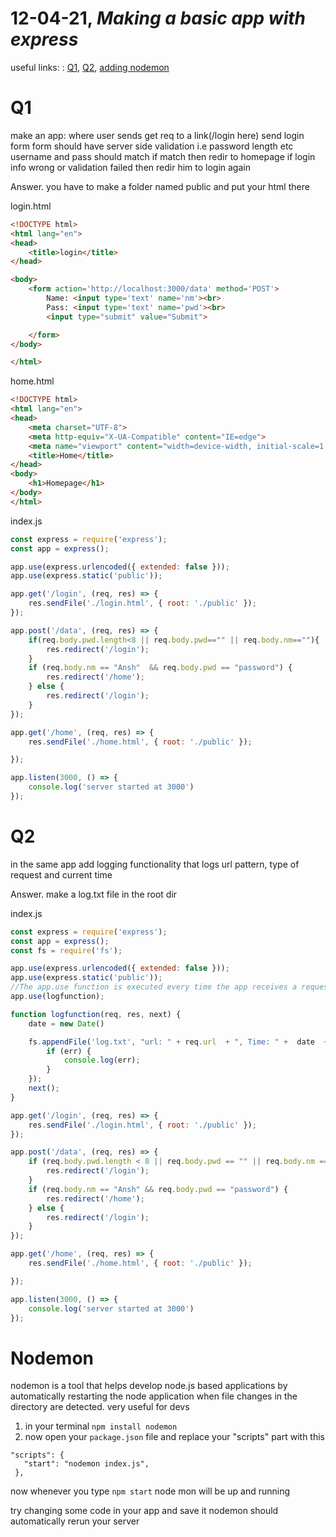 # 12-04-21, *Making a basic app with express*

useful links:
: [Q1](#q1), [Q2](#q2), [adding nodemon](#nodemon)

# Q1
make an app: 
where user sends get req to a link(/login here) send login form
form should have server side validation i.e password length etc
username and pass should match
if match then redir to homepage
if login info wrong or validation failed then redir him to login again 

Answer. 
you have to make a folder named public and put your html there

login.html
```html
<!DOCTYPE html>
<html lang="en">
<head>
    <title>login</title>
</head>

<body>
    <form action='http://localhost:3000/data' method='POST'>
        Name: <input type='text' name='nm'><br>
        Pass: <input type='text' name='pwd'><br>
        <input type="submit" value="Submit">

    </form>
</body>

</html>
```
home.html
```html
<!DOCTYPE html>
<html lang="en">
<head>
    <meta charset="UTF-8">
    <meta http-equiv="X-UA-Compatible" content="IE=edge">
    <meta name="viewport" content="width=device-width, initial-scale=1.0">
    <title>Home</title>
</head>
<body>
    <h1>Homepage</h1>
</body>
</html>
```
index.js
```js
const express = require('express');
const app = express();

app.use(express.urlencoded({ extended: false }));
app.use(express.static('public'));

app.get('/login', (req, res) => {
    res.sendFile('./login.html', { root: './public' });
});

app.post('/data', (req, res) => {
    if(req.body.pwd.length<8 || req.body.pwd=="" || req.body.nm==""){
        res.redirect('/login');
    }
    if (req.body.nm == "Ansh"  && req.body.pwd == "password") {
        res.redirect('/home');
    } else {
        res.redirect('/login');
    }
});

app.get('/home', (req, res) => {
    res.sendFile('./home.html', { root: './public' });

});

app.listen(3000, () => {
    console.log('server started at 3000')
});
```

# Q2
in the same app add logging functionality that logs 
url pattern, type of request and current time

Answer. make a log.txt file in the root dir 

index.js
```js
const express = require('express');
const app = express();
const fs = require('fs');

app.use(express.urlencoded({ extended: false }));
app.use(express.static('public'));
//The app.use function is executed every time the app receives a request.
app.use(logfunction); 

function logfunction(req, res, next) {
    date = new Date()

    fs.appendFile('log.txt', "url: " + req.url  + ", Time: " +  date  + "\n", function (err) {
        if (err) {
            console.log(err);
        }
    });
    next();
}

app.get('/login', (req, res) => {
    res.sendFile('./login.html', { root: './public' });
});

app.post('/data', (req, res) => {
    if (req.body.pwd.length < 8 || req.body.pwd == "" || req.body.nm == "") {
        res.redirect('/login');
    }
    if (req.body.nm == "Ansh" && req.body.pwd == "password") {
        res.redirect('/home');
    } else {
        res.redirect('/login');
    }
});

app.get('/home', (req, res) => {
    res.sendFile('./home.html', { root: './public' });

});

app.listen(3000, () => {
    console.log('server started at 3000')
});
```
# Nodemon
nodemon is a tool that helps develop node.js based applications by automatically restarting the node application when file changes in the directory are detected.
very useful for devs

1. in your terminal ```npm install nodemon```
2. now open your ```package.json``` file and replace your "scripts" part with this
 ``` 
 "scripts": {
    "start": "nodemon index.js",
  },
  ```
now whenever you type ```npm start``` node mon will be up and running

try changing some code in your app and save it nodemon should automatically rerun your server